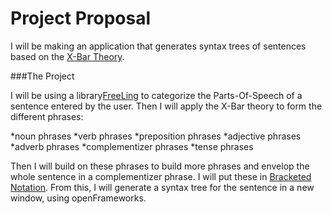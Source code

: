 # Project Proposal

I will be making an application that generates syntax trees of sentences based on the [X-Bar Theory](https://en.wikipedia.org/wiki/X-bar_theory). 

###The Project

I will be using a library[FreeLing](http://nlp.lsi.upc.edu/freeling/node/1) to categorize the Parts-Of-Speech of a sentence entered by the user. Then I will apply the X-Bar theory to form the different phrases:

*noun phrases
*verb phrases 
*preposition phrases
*adjective phrases
*adverb phrases
*complementizer phrases 
*tense phrases

Then I will build on these phrases to build more phrases and envelop the whole sentence in a complementizer phrase. I will put these in [Bracketed Notation](http://www.glottopedia.org/index.php/Labeled_bracketing). From this, I will generate a syntax tree for the sentence in a new window, using openFrameworks. 
